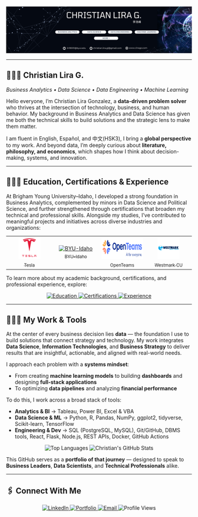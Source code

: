 <p align="center">
  <img src="assets/linkedin-banner.png" alt="LinkedIn Banner Banner" width="1600" />
</p>

---

## 🙋🏻‍♂️ Christian Lira G.
*Business Analytics • Data Science • Data Engineering • Machine Learning*

Hello everyone, I’m Christian Lira Gonzalez, a **data-driven problem solver** who thrives at the intersection of technology, business, and human behavior. My background in Business Analytics and Data Science has given me both the technical skills to build solutions and the strategic lens to make them matter.  

I am fluent in English, Español, and 中文(HSK3), I bring a **global perspective** to my work. And beyond data, I’m deeply curious about **literature, philosophy, and economics**, which shapes how I think about decision-making, systems, and innovation.  

---


## 👨🏻‍🎓 Education, Certifications & Experience  

At Brigham Young University–Idaho, I developed a strong foundation in Business Analytics, complemented by minors in Data Science and Political Science, and further strengthened through certifications that broaden my technical and professional skills. Alongside my studies, I’ve contributed to meaningful projects and initiatives across diverse industries and organizations:

<table width="100%">
  <tr>
    <td align="center" width="25%">
      <a href="https://www.tesla.com/" target="_blank">
        <img src="assets/Tesla_logo.png" alt="Tesla" height="60"><br><sub>Tesla</sub>
      </a>
    </td>
    <td align="center" width="25%">
      <a href="https://www.byui.edu/" target="_blank">
        <img src="assets/Brigham_Young_University–Idaho_medallion.svg.png" alt="BYU-Idaho" height="60"><br><sub>BYU–Idaho</sub>
      </a>
    </td>
    <td align="center" width="25%">
      <a href="https://openteams.com/" target="_blank">
        <img src="assets/OpenTeams.png" alt="OpenTeams" height="60"><br><sub>OpenTeams</sub>
      </a>
    </td>
    <td align="center" width="25%">
      <a href="https://www.westmark.org/" target="_blank">
        <img src="assets/westmark.png" alt="Westmark Credit Union" height="60"><br><sub>Westmark CU</sub>
      </a>
    </td>
  </tr>
</table>

To learn more about my academic background, certifications, and professional experience, explore:

<p align="center">
  <a href="https://www.linkedin.com/in/christianlg/details/education">
    <img src="https://img.shields.io/badge/Education-%23B14DFF?style=for-the-badge&logoColor=white" alt="Education" />
  </a>
  <a href="https://www.linkedin.com/in/christianlg/details/certifications">
    <img src="https://img.shields.io/badge/Certifications-%23B14DFF?style=for-the-badge&logoColor=white" alt="Certifications" />
  </a>
  <a href="https://www.linkedin.com/in/christianlg/details/experience/">
    <img src="https://img.shields.io/badge/Experience-%23B14DFF?style=for-the-badge&logo=linkedin&logoColor=white" alt="Experience" />
  </a>
</p>

  
---
## 👨🏻‍💻 My Work & Tools

At the center of every business decision lies **data** — the foundation I use to build solutions that connect strategy and technology. My work integrates **Data Science**, **Information Technologies**, and **Business Strategy** to deliver results that are insightful, actionable, and aligned with real-world needs.  

I approach each problem with a **systems mindset**:  
- From creating **machine learning models** to building **dashboards** and designing **full-stack applications**  
- To optimizing **data pipelines** and analyzing **financial performance**  

To do this, I work across a broad stack of tools:  

- **Analytics & BI** → Tableau, Power BI, Excel & VBA  
- **Data Science & ML** → Python, R, Pandas, NumPy, ggplot2, tidyverse, Scikit-learn, TensorFlow  
- **Engineering & Dev** → SQL (PostgreSQL, MySQL), Git/GitHub, DBMS tools, React, Flask, Node.js, REST APIs, Docker, GitHub Actions  


<p align="center">
  <img src="https://github-readme-stats.vercel.app/api/top-langs/?username=ChristianLG2&layout=compact&title_color=4DB5FF&text_color=ffffff&bg_color=000000&border_color=B14DFF" alt="Top Languages" />
  <img src="https://github-readme-stats.vercel.app/api?username=ChristianLG2&show_icons=true&title_color=4DB5FF&icon_color=B14DFF&text_color=ffffff&bg_color=000000&border_color=B14DFF" alt="Christian's GitHub Stats" />
</p>

This GitHub serves as a **portfolio of that journey** — designed to speak to **Business Leaders**, **Data Scientists**, and **Technical Professionals** alike.  

---

## 🖇 Connect With Me

<p align="center">
  <a href="https://www.linkedin.com/in/christianlg/">
    <img src="https://img.shields.io/badge/LinkedIn-%23B14DFF?style=for-the-badge&logo=linkedin&logoColor=white" alt="LinkedIn" />
  </a>
  <a href="https://www.clirago.com">
    <img src="https://img.shields.io/badge/Portfolio-%23B14DFF?style=for-the-badge&logo=google-chrome&logoColor=white" alt="Portfolio" />
  </a>
  <a href="mailto:lir18001@byui.edu">
    <img src="https://img.shields.io/badge/Email-%23B14DFF?style=for-the-badge&logo=gmail&logoColor=white" alt="Email" />
  </a>
  <img src="https://komarev.com/ghpvc/?username=ChristianLG2&color=B14DFF&style=for-the-badge" alt="Profile Views" />
</p>


<!--
**ChristianLG2/ChristianLG2** is a ✨ _special_ ✨ repository because its `README.md` (this file) appears on your GitHub profile.

Here are some ideas to get you started:

- 🔭 I’m currently working on ...
- 🌱 I’m currently learning ...
- 👯 I’m looking to collaborate on ...
- 🤔 I’m looking for help with ...
- 💬 Ask me about ...
- 📫 How to reach me: ...
- 😄 Pronouns: ...
- ⚡ Fun fact: ...
-->
